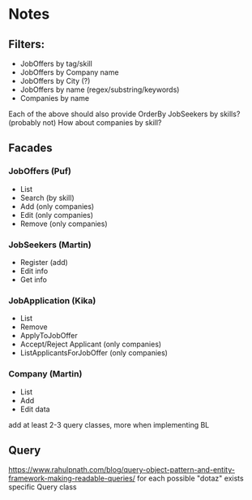 # Notes

## Filters:

- JobOffers by tag/skill
- JobOffers by Company name
- JobOffers by City (?)
- JobOffers by name (regex/substring/keywords)
- Companies by name

Each of the above should also provide OrderBy
JobSeekers by skills? (probably not)
How about companies by skill?

## Facades

### JobOffers (Puf)
- List
- Search (by skill)
- Add (only companies)
- Edit (only companies)
- Remove (only companies)

### JobSeekers (Martin)
- Register (add)
- Edit info
- Get info

### JobApplication (Kika)
- List
- Remove
- ApplyToJobOffer
- Accept/Reject Applicant (only companies)
- ListApplicantsForJobOffer (only companies)

### Company (Martin)
- List
- Add
- Edit data




add at least 2-3 query classes, more when implementing BL

## Query
https://www.rahulpnath.com/blog/query-object-pattern-and-entity-framework-making-readable-queries/
for each possible "dotaz" exists specific Query class
